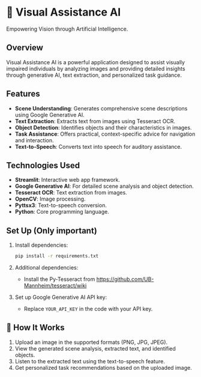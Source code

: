 
# 🌟 Visual Assistance AI

Empowering Vision through Artificial Intelligence.

## **Overview**
Visual Assistance AI is a powerful application designed to assist visually impaired individuals by analyzing images and providing detailed insights through generative AI, text extraction, and personalized task guidance.

## **Features**
- **Scene Understanding**: Generates comprehensive scene descriptions using Google Generative AI.
- **Text Extraction**: Extracts text from images using Tesseract OCR.
- **Object Detection**: Identifies objects and their characteristics in images.
- **Task Assistance**: Offers practical, context-specific advice for navigation and interaction.
- **Text-to-Speech**: Converts text into speech for auditory assistance.

## **Technologies Used**
- **Streamlit**: Interactive web app framework.
- **Google Generative AI**: For detailed scene analysis and object detection.
- **Tesseract OCR**: Text extraction from images.
- **OpenCV**: Image processing.
- **Pyttsx3**: Text-to-speech conversion.
- **Python**: Core programming language.

## **Set Up (Only important)**
1. Install dependencies:
   ```bash
   pip install -r requirements.txt
   ```
2. Additional dependencies:
   - Install the Py-Tesseract from https://github.com/UB-Mannheim/tesseract/wiki
     
3. Set up Google Generative AI API key:
   - Replace `YOUR_API_KEY` in the code with your API key.

## 🚀 **How It Works**
1. Upload an image in the supported formats (PNG, JPG, JPEG).
2. View the generated scene analysis, extracted text, and identified objects.
3. Listen to the extracted text using the text-to-speech feature.
4. Get personalized task recommendations based on the uploaded image.
